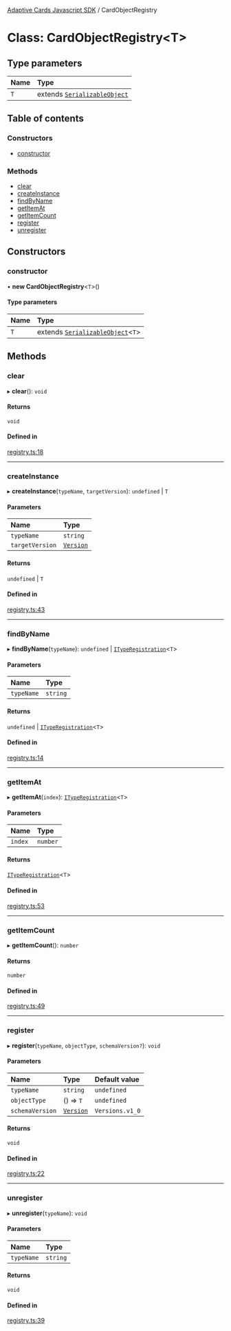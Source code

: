 [Adaptive Cards Javascript SDK](../README.md) / CardObjectRegistry

# Class: CardObjectRegistry<T\>

## Type parameters

| Name | Type |
| :------ | :------ |
| `T` | extends [`SerializableObject`](SerializableObject.md) |

## Table of contents

### Constructors

- [constructor](CardObjectRegistry.md#constructor)

### Methods

- [clear](CardObjectRegistry.md#clear)
- [createInstance](CardObjectRegistry.md#createinstance)
- [findByName](CardObjectRegistry.md#findbyname)
- [getItemAt](CardObjectRegistry.md#getitemat)
- [getItemCount](CardObjectRegistry.md#getitemcount)
- [register](CardObjectRegistry.md#register)
- [unregister](CardObjectRegistry.md#unregister)

## Constructors

### constructor

• **new CardObjectRegistry**<`T`\>()

#### Type parameters

| Name | Type |
| :------ | :------ |
| `T` | extends [`SerializableObject`](SerializableObject.md)<`T`\> |

## Methods

### clear

▸ **clear**(): `void`

#### Returns

`void`

#### Defined in

[registry.ts:18](https://github.com/asseco-see/AdaptiveCards/blob/d5d2c7b75/source/nodejs/adaptivecards/src/registry.ts#L18)

___

### createInstance

▸ **createInstance**(`typeName`, `targetVersion`): `undefined` \| `T`

#### Parameters

| Name | Type |
| :------ | :------ |
| `typeName` | `string` |
| `targetVersion` | [`Version`](Version.md) |

#### Returns

`undefined` \| `T`

#### Defined in

[registry.ts:43](https://github.com/asseco-see/AdaptiveCards/blob/d5d2c7b75/source/nodejs/adaptivecards/src/registry.ts#L43)

___

### findByName

▸ **findByName**(`typeName`): `undefined` \| [`ITypeRegistration`](../interfaces/ITypeRegistration.md)<`T`\>

#### Parameters

| Name | Type |
| :------ | :------ |
| `typeName` | `string` |

#### Returns

`undefined` \| [`ITypeRegistration`](../interfaces/ITypeRegistration.md)<`T`\>

#### Defined in

[registry.ts:14](https://github.com/asseco-see/AdaptiveCards/blob/d5d2c7b75/source/nodejs/adaptivecards/src/registry.ts#L14)

___

### getItemAt

▸ **getItemAt**(`index`): [`ITypeRegistration`](../interfaces/ITypeRegistration.md)<`T`\>

#### Parameters

| Name | Type |
| :------ | :------ |
| `index` | `number` |

#### Returns

[`ITypeRegistration`](../interfaces/ITypeRegistration.md)<`T`\>

#### Defined in

[registry.ts:53](https://github.com/asseco-see/AdaptiveCards/blob/d5d2c7b75/source/nodejs/adaptivecards/src/registry.ts#L53)

___

### getItemCount

▸ **getItemCount**(): `number`

#### Returns

`number`

#### Defined in

[registry.ts:49](https://github.com/asseco-see/AdaptiveCards/blob/d5d2c7b75/source/nodejs/adaptivecards/src/registry.ts#L49)

___

### register

▸ **register**(`typeName`, `objectType`, `schemaVersion?`): `void`

#### Parameters

| Name | Type | Default value |
| :------ | :------ | :------ |
| `typeName` | `string` | `undefined` |
| `objectType` | () => `T` | `undefined` |
| `schemaVersion` | [`Version`](Version.md) | `Versions.v1_0` |

#### Returns

`void`

#### Defined in

[registry.ts:22](https://github.com/asseco-see/AdaptiveCards/blob/d5d2c7b75/source/nodejs/adaptivecards/src/registry.ts#L22)

___

### unregister

▸ **unregister**(`typeName`): `void`

#### Parameters

| Name | Type |
| :------ | :------ |
| `typeName` | `string` |

#### Returns

`void`

#### Defined in

[registry.ts:39](https://github.com/asseco-see/AdaptiveCards/blob/d5d2c7b75/source/nodejs/adaptivecards/src/registry.ts#L39)
